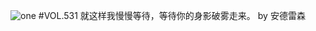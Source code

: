 ![one](http://image.wufazhuce.com/Fv0HPoYCWWCgTKdaqU7iSEY9x2JA)
#VOL.531
就这样我慢慢等待，等待你的身影破雾走来。 by 安德雷森